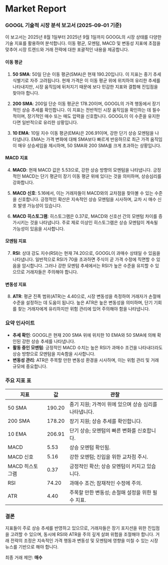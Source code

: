 # Market Report

### GOOGL 기술적 시장 분석 보고서 (2025-09-01 기준)

이 보고서는 2025년 8월 1일부터 2025년 9월 1일까지 GOOGL의 시장 상태를 다양한 기술 지표를 활용하여 분석합니다. 이동 평균, 모멘텀, MACD 및 변동성 지표에 초점을 맞추어 시장 트렌드와 거래 전략에 대한 포괄적인 내용을 제공합니다.

#### 이동 평균

1. **50 SMA**: 50일 단순 이동 평균(SMA)은 현재 190.20입니다. 이 지표는 중기 추세 식별기로 자주 고려됩니다. 현재 가격은 이 이동 평균 위에 위치하여 유리한 추세를 나타내지만, 시장 움직임에 뒤처지기 때문에 보다 민감한 지표와 결합해 진입점을 찾아야 합니다.

2. **200 SMA**: 200일 단순 이동 평균은 178.20이며, GOOGL의 가격 행동에서 장기적인 상승 추세를 확인합니다. 이 지표는 전반적인 시장 움직임을 확인하는 데 필수적이며, 장기적인 매수 또는 매도 압력을 신호합니다. GOOGL이 이 수준을 유지한다면 일반적으로 유리한 상황입니다.

3. **10 EMA**: 10일 지수 이동 평균(EMA)은 206.91이며, 강한 단기 상승 모멘텀을 나타냅니다. EMA는 가격 변화에 대해 SMA보다 빠르게 반응하므로 최근 가격 움직임이 매우 상승세임을 제시하며, 50 SMA와 200 SMA를 크게 초과하는 상황입니다.

#### MACD 지표

4. **MACD**: 현재 MACD 값은 5.53으로, 강한 상승 방향의 모멘텀을 나타냅니다. 긍정적인 MACD는 단기 평균이 장기 이동 평균 위에 있다는 것을 의미하며, 상승심리를 강화합니다.

5. **MACD 신호**: 5.16에서, 이는 거래자들이 MACD와의 교차점을 찾아볼 수 있는 수준을 신호합니다. 긍정적인 확산은 지속적인 상승 모멘텀을 시사하며, 교차 시 매수 신호 발생 가능성이 있습니다.

6. **MACD 히스토그램**: 히스토그램은 0.37로, MACD와 신호선 간의 모멘텀 차이를 증가시키는 것을 나타냅니다. 주로 제로 이상인 히스토그램은 상승 모멘텀이 계속될 가능성이 있음을 시사합니다.

#### 모멘텀 지표

7. **RSI**: 상대 강도 지수(RSI)는 현재 74.20으로, GOOGL이 과매수 상태일 수 있음을 나타냅니다. 일반적으로 RSI가 70을 초과하면 주식이 곧 가격 수정에 직면할 수 있음을 암시합니다. 그러나 강한 모멘텀 추세에서는 RSI가 높은 수준을 유지할 수 있으므로 거래자들은 주의해야 합니다.

#### 변동성 지표

8. **ATR**: 평균 진폭 범위(ATR)는 4.40으로, 시장 변동성을 측정하여 거래자가 손절매 수준을 설정하는 데 도움이 됩니다. 높은 ATR은 높은 변동성을 의미하며, 단기 기회를 찾는 거래자에게 유리하지만 위험 관리에 있어 주의해야 함을 나타냅니다.

### 요약 인사이트

- **추세 확인**: GOOGL은 현재 200 SMA 위에 위치한 10 EMA와 50 SMA에 의해 확인된 강한 상승 추세를 나타냅니다.
- **활동 중인 모멘텀**: 긍정적인 MACD 수치는 높은 RSI가 과매수 조건을 나타내더라도 상승 방향으로 모멘텀을 지속함을 시사합니다.
- **변동성 관리**: ATR은 주목할 만한 변동성 환경을 시사하며, 이는 위험 관리 및 거래 규모에 중요합니다.

### 주요 지표 표

| **지표**                | **값**       | **관찰**                                                         |
|-------------------------|--------------|------------------------------------------------------------------|
| 50 SMA                  | 190.20       | 중기 지원; 가격이 위에 있으며 상승 심리를 나타냅니다.          |
| 200 SMA                 | 178.20       | 장기 지원; 상승 추세를 확인합니다.                             |
| 10 EMA                  | 206.91       | 단기 상승; 모멘텀의 빠른 변화를 신호합니다.                   |
| MACD                    | 5.53         | 상승 모멘텀 확인됨.                                            |
| MACD 신호               | 5.16         | 강한 모멘텀; 진입을 위한 교차점 주시.                        |
| MACD 히스토그램        | 0.37         | 긍정적인 확산; 상승 모멘텀이 커지고 있습니다.                 |
| RSI                     | 74.20        | 과매수 조건; 잠재적인 수정에 주의.                           |
| ATR                     | 4.40         | 주목할 만한 변동성; 손절매 설정을 위한 필수 지표.            |

### 결론

지표들이 주로 상승 추세를 반영하고 있으므로, 거래자들은 장기 포지션을 위한 진입점을 고려할 수 있으며, 동시에 RSI와 ATR을 주의 깊게 살펴 위험을 조절해야 합니다. 거래 전략의 조정은 지속적인 가격 행동과 변동성 및 모멘텀에 영향을 미칠 수 있는 시장 뉴스를 기반으로 해야 합니다.

최종 거래 제안: **매수**
